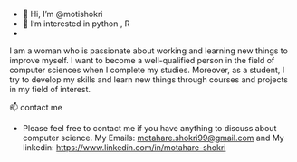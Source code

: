 - 👋 Hi, I’m @motishokri
- 👀 I’m interested in python , R
- 
I am a woman who is passionate about working and learning new things to improve myself. I want to become a well-qualified person in the field of computer sciences when I complete my studies. Moreover, as a student, I try to develop my skills and learn new things through courses and projects in my field of interest.

 📫 contact me
- Please feel free to contact me if you have anything to discuss about computer science. My Emails: motahare.shokri99@gmail.com and My linkedin: https://www.linkedin.com/in/motahare-shokri
<!---
motishokri/motishokri is a ✨ special ✨ repository because its `README.md` (this file) appears on your GitHub profile.
You can click the Preview link to take a look at your changes.
--->
